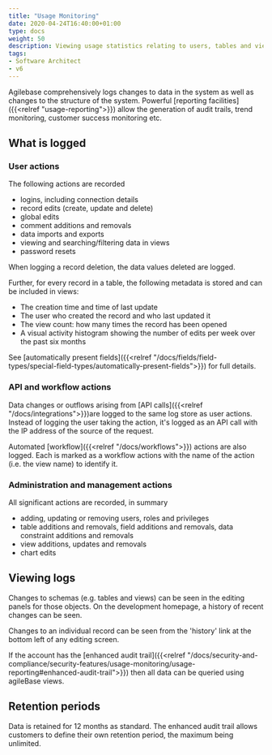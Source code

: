 ```yaml
---
title: "Usage Monitoring"
date: 2020-04-24T16:40:00+01:00
type: docs
weight: 50
description: Viewing usage statistics relating to users, tables and views
tags:
- Software Architect
- v6
---
```

Agilebase comprehensively logs changes to data in the system as well as changes to the structure of the system. Powerful [reporting facilities]({{<relref "usage-reporting">}}) allow the generation of audit trails, trend monitoring, customer success monitoring etc.

## What is logged
### User actions
The following actions are recorded
* logins, including connection details
* record edits (create, update and delete)
* global edits
* comment additions and removals
* data imports and exports
* viewing and searching/filtering data in views
* password resets

When logging a record deletion, the data values deleted are logged.

Further, for every record in a table, the following metadata is stored and can be included in views:
* The creation time and time of last update
* The user who created the record and who last updated it
* The view count: how many times the record has been opened
* A visual activity histogram showing the number of edits per week over the past six months

See [automatically present fields]({{<relref "/docs/fields/field-types/special-field-types/automatically-present-fields">}}) for full details.

### API and workflow actions
Data changes or outflows arising from [API calls]({{<relref "/docs/integrations">}})are logged to the same log store as user actions. Instead of logging the user taking the action, it's logged as an API call with the IP address of the source of the request.

Automated [workflow]({{<relref "/docs/workflows">}}) actions are also logged. Each is marked as a workflow actions with the name of the action (i.e. the view name) to identify it.

### Administration and management actions
All significant actions are recorded, in summary
* adding, updating or removing users, roles and privileges
* table additions and removals, field additions and removals, data constraint additions and removals
* view additions, updates and removals
* chart edits

## Viewing logs
Changes to schemas (e.g. tables and views) can be seen in the editing panels for those objects. On the development homepage, a history of recent changes can be seen.

Changes to an individual record can be seen from the 'history' link at the bottom left of any editing screen.

If the account has the [enhanced audit trail]({{<relref "/docs/security-and-compliance/security-features/usage-monitoring/usage-reporting#enhanced-audit-trail">}}) then all data can be queried using agileBase views.

## Retention periods
Data is retained for 12 months as standard. The enhanced audit trail allows customers to define their own retention period, the maximum being unlimited.
